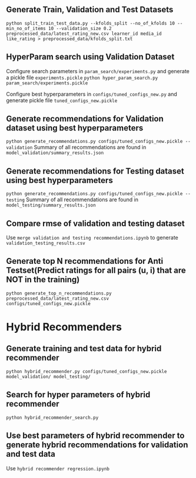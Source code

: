 ## Generate Train, Validation and Test Datasets

`python split_train_test_data.py --kfolds_split --no_of_kfolds 10 --min_no_of_items 10 --validation_size 0.2 preprocessed_data/latest_rating_new.csv learner_id media_id like_rating > preprocessed_data/kfolds_split.txt`

## HyperParam search using Validation Dataset

Configure search parameters in `param_search/experiments.py` and generate a pickle file `experiments.pickle`
`python hyper_param_search.py param_search/experiments.pickle`

Configure best hyperparameters in `configs/tuned_configs_new.py` and generate pickle file `tuned_configs_new.pickle`


## Generate recommendations for Validation dataset using best hyperparameters

`python generate_recommendations.py configs/tuned_configs_new.pickle --validation`
Summary of all recommendations are found in `model_validation/summary_results.json`


## Generate recommendations for Testing dataset using best hyperparameters

`python generate_recommendations.py configs/tuned_configs_new.pickle --testing`
Summary of all recommendations are found in `model_testing/summary_results.json`


## Compare rmse of validation and testing dataset

Use `merge validation and testing recommendations.ipynb` to generate `validation_testing_results.csv`

## Generate top N recommendations for Anti Testset(Predict ratings for all pairs (u, i) that are NOT in the training)

`python generate_top_n_recommendations.py preprocessed_data/latest_rating_new.csv configs/tuned_configs_new.pickle`

# Hybrid Recommenders

## Generate training and test data for hybrid recommender

`python hybrid_recommender.py configs/tuned_configs_new.pickle model_validation/ model_testing/`


## Search for hyper parameters of hybrid recommender

`python hybrid_recommender_search.py`

## Use best parameters of hybrid recommender to generate hybrid recommendations for validation and test data

Use `hybrid recommender regression.ipynb`
